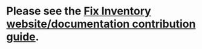 # Please see the [Fix Inventory website/documentation contribution guide](https://fixinventory.org/contributing/docs).
